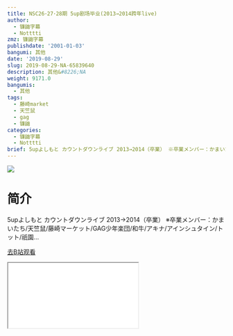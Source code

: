 ```yaml
---
title: NSC26･27･28期 5up剧场毕业(2013→2014跨年live)
author:
  - 镰鼬字幕
  - Notttti
zmz: 镰鼬字幕
publishdate: '2001-01-03'
bangumi: 其他
date: '2019-08-29'
slug: 2019-08-29-NA-65839640
description: 其他&#8226;NA
weight: 9171.0
bangumis:
  - 其他
tags:
  - 藤崎market
  - 天竺鼠
  - gag
  - 镰鼬
categories:
  - 镰鼬字幕
  - Notttti
brief: 5upよしもと カウントダウンライブ 2013→2014（卒業） ※卒業メンバー：かまいたち/天竺鼠/藤崎マーケット/GAG少年楽団/和牛/アキナ/アインシュタイン/トット/祇園...
---
```

![](https://raw.githubusercontent.com/tcgriffith/owaraisite/master/static/tmpimg/fa6abe2ad1bd1c47f9e39c403ce690bb496914cd.jpg.480.jpg)
# 简介  
5upよしもと カウントダウンライブ 2013→2014（卒業）
※卒業メンバー：かまいたち/天竺鼠/藤崎マーケット/GAG少年楽団/和牛/アキナ/アインシュタイン/トット/祇園...  

[去B站观看](https://www.bilibili.com/video/av65839640/)
<div class ="resp-container"><iframe class="testiframe" src="//player.bilibili.com/player.html?aid=65839640"", scrolling="no", allowfullscreen="true" > </iframe></div> 
